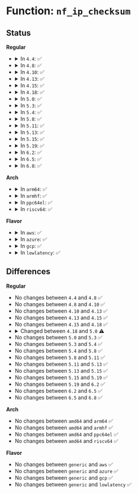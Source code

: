 # Function: <code>nf_ip_checksum</code>

## Status
<b>Regular</b>
<ul>
<li>
<details>
<summary>In <code>4.4</code>: ✅</summary>

```c
__sum16 nf_ip_checksum(struct sk_buff *skb, unsigned int hook, unsigned int dataoff, u_int8_t protocol);
```

**Collision:** Unique Global

**Inline:** No

**Transformation:** False

**Instances:**

```
In net/ipv4/netfilter.c (ffffffff817ac360)
Location: net/ipv4/netfilter.c:123
Inline: False
Direct callers:
  - net/ipv4/netfilter.c:nf_ip_checksum_partial
```
**Symbols:**

```
ffffffff817ac360-ffffffff817ac455: nf_ip_checksum (STB_GLOBAL)
```
</details>
</li>
<li>
<details>
<summary>In <code>4.8</code>: ✅</summary>

```c
__sum16 nf_ip_checksum(struct sk_buff *skb, unsigned int hook, unsigned int dataoff, u_int8_t protocol);
```

**Collision:** Unique Global

**Inline:** No

**Transformation:** False

**Instances:**

```
In net/ipv4/netfilter.c (ffffffff818196b0)
Location: net/ipv4/netfilter.c:123
Inline: False
Direct callers:
  - net/ipv4/netfilter.c:nf_ip_checksum_partial
```
**Symbols:**

```
ffffffff818196b0-ffffffff81819797: nf_ip_checksum (STB_GLOBAL)
```
</details>
</li>
<li>
<details>
<summary>In <code>4.10</code>: ✅</summary>

```c
__sum16 nf_ip_checksum(struct sk_buff *skb, unsigned int hook, unsigned int dataoff, u_int8_t protocol);
```

**Collision:** Unique Global

**Inline:** No

**Transformation:** False

**Instances:**

```
In net/ipv4/netfilter.c (ffffffff8184af70)
Location: net/ipv4/netfilter.c:126
Inline: False
Direct callers:
  - net/ipv4/netfilter.c:nf_ip_checksum_partial
```
**Symbols:**

```
ffffffff8184af70-ffffffff8184b057: nf_ip_checksum (STB_GLOBAL)
```
</details>
</li>
<li>
<details>
<summary>In <code>4.13</code>: ✅</summary>

```c
__sum16 nf_ip_checksum(struct sk_buff *skb, unsigned int hook, unsigned int dataoff, u_int8_t protocol);
```

**Collision:** Unique Global

**Inline:** No

**Transformation:** False

**Instances:**

```
In net/ipv4/netfilter.c (ffffffff8186e9f0)
Location: net/ipv4/netfilter.c:127
Inline: False
Direct callers:
  - net/ipv4/netfilter.c:nf_ip_checksum_partial
```
**Symbols:**

```
ffffffff8186e9f0-ffffffff8186eadd: nf_ip_checksum (STB_GLOBAL)
```
</details>
</li>
<li>
<details>
<summary>In <code>4.15</code>: ✅</summary>

```c
__sum16 nf_ip_checksum(struct sk_buff *skb, unsigned int hook, unsigned int dataoff, u_int8_t protocol);
```

**Collision:** Unique Global

**Inline:** No

**Transformation:** False

**Instances:**

```
In net/ipv4/netfilter.c (ffffffff818ef3b0)
Location: net/ipv4/netfilter.c:127
Inline: False
Direct callers:
  - net/ipv4/netfilter.c:nf_ip_checksum_partial
```
**Symbols:**

```
ffffffff818ef3b0-ffffffff818ef497: nf_ip_checksum (STB_GLOBAL)
```
</details>
</li>
<li>
<details>
<summary>In <code>4.18</code>: ✅</summary>

```c
__sum16 nf_ip_checksum(struct sk_buff *skb, unsigned int hook, unsigned int dataoff, u_int8_t protocol);
```

**Collision:** Unique Global

**Inline:** No

**Transformation:** False

**Instances:**

```
In net/ipv4/netfilter.c (ffffffff81945d50)
Location: net/ipv4/netfilter.c:101
Inline: False
Direct callers:
  - net/ipv4/netfilter.c:nf_ip_checksum_partial
```
**Symbols:**

```
ffffffff81945d50-ffffffff81945e38: nf_ip_checksum (STB_GLOBAL)
```
</details>
</li>
<li>
<details>
<summary>In <code>5.0</code>: ✅</summary>

```c
__sum16 nf_ip_checksum(struct sk_buff *skb, unsigned int hook, unsigned int dataoff, u8 protocol);
```

**Collision:** Unique Global

**Inline:** No

**Transformation:** False

**Instances:**

```
In net/netfilter/utils.c (ffffffff8190e7e0)
Location: net/netfilter/utils.c:10
Inline: False
Direct callers:
  - net/netfilter/utils.c:nf_checksum_partial
  - net/netfilter/utils.c:nf_checksum
```
**Symbols:**

```
ffffffff8190e7e0-ffffffff8190e8c2: nf_ip_checksum (STB_GLOBAL)
```
</details>
</li>
<li>
<details>
<summary>In <code>5.3</code>: ✅</summary>

```c
__sum16 nf_ip_checksum(struct sk_buff *skb, unsigned int hook, unsigned int dataoff, u8 protocol);
```

**Collision:** Unique Global

**Inline:** No

**Transformation:** False

**Instances:**

```
In net/netfilter/utils.c (ffffffff81970360)
Location: net/netfilter/utils.c:10
Inline: False
Direct callers:
  - net/netfilter/utils.c:nf_checksum_partial
  - net/netfilter/utils.c:nf_checksum
```
**Symbols:**

```
ffffffff81970360-ffffffff8197046b: nf_ip_checksum (STB_GLOBAL)
```
</details>
</li>
<li>
<details>
<summary>In <code>5.4</code>: ✅</summary>

```c
__sum16 nf_ip_checksum(struct sk_buff *skb, unsigned int hook, unsigned int dataoff, u8 protocol);
```

**Collision:** Unique Global

**Inline:** No

**Transformation:** False

**Instances:**

```
In net/netfilter/utils.c (ffffffff819a6d50)
Location: net/netfilter/utils.c:10
Inline: False
Direct callers:
  - net/netfilter/utils.c:nf_checksum_partial
  - net/netfilter/utils.c:nf_checksum
```
**Symbols:**

```
ffffffff819a6d50-ffffffff819a6e5b: nf_ip_checksum (STB_GLOBAL)
```
</details>
</li>
<li>
<details>
<summary>In <code>5.8</code>: ✅</summary>

```c
__sum16 nf_ip_checksum(struct sk_buff *skb, unsigned int hook, unsigned int dataoff, u8 protocol);
```

**Collision:** Unique Global

**Inline:** No

**Transformation:** False

**Instances:**

```
In net/netfilter/utils.c (ffffffff81a900a0)
Location: net/netfilter/utils.c:10
Inline: False
Direct callers:
  - net/netfilter/utils.c:nf_checksum_partial
  - net/netfilter/utils.c:nf_checksum
```
**Symbols:**

```
ffffffff81a900a0-ffffffff81a901b3: nf_ip_checksum (STB_GLOBAL)
```
</details>
</li>
<li>
<details>
<summary>In <code>5.11</code>: ✅</summary>

```c
__sum16 nf_ip_checksum(struct sk_buff *skb, unsigned int hook, unsigned int dataoff, u8 protocol);
```

**Collision:** Unique Global

**Inline:** No

**Transformation:** False

**Instances:**

```
In net/netfilter/utils.c (ffffffff81a99f70)
Location: net/netfilter/utils.c:10
Inline: False
Direct callers:
  - net/netfilter/utils.c:nf_checksum_partial
  - net/netfilter/utils.c:nf_checksum
```
**Symbols:**

```
ffffffff81a99f70-ffffffff81a9a083: nf_ip_checksum (STB_GLOBAL)
```
</details>
</li>
<li>
<details>
<summary>In <code>5.13</code>: ✅</summary>

```c
__sum16 nf_ip_checksum(struct sk_buff *skb, unsigned int hook, unsigned int dataoff, u8 protocol);
```

**Collision:** Unique Global

**Inline:** No

**Transformation:** False

**Instances:**

```
In net/netfilter/utils.c (ffffffff81a85280)
Location: net/netfilter/utils.c:10
Inline: False
Direct callers:
  - net/netfilter/utils.c:nf_checksum_partial
  - net/netfilter/utils.c:nf_checksum
```
**Symbols:**

```
ffffffff81a85280-ffffffff81a8537e: nf_ip_checksum (STB_GLOBAL)
```
</details>
</li>
<li>
<details>
<summary>In <code>5.15</code>: ✅</summary>

```c
__sum16 nf_ip_checksum(struct sk_buff *skb, unsigned int hook, unsigned int dataoff, u8 protocol);
```

**Collision:** Unique Global

**Inline:** No

**Transformation:** False

**Instances:**

```
In net/netfilter/utils.c (ffffffff81b3f970)
Location: net/netfilter/utils.c:10
Inline: False
Direct callers:
  - net/netfilter/utils.c:nf_checksum_partial
  - net/netfilter/utils.c:nf_checksum
```
**Symbols:**

```
ffffffff81b3f970-ffffffff81b3fa6e: nf_ip_checksum (STB_GLOBAL)
```
</details>
</li>
<li>
<details>
<summary>In <code>5.19</code>: ✅</summary>

```c
__sum16 nf_ip_checksum(struct sk_buff *skb, unsigned int hook, unsigned int dataoff, u8 protocol);
```

**Collision:** Unique Global

**Inline:** No

**Transformation:** False

**Instances:**

```
In net/netfilter/utils.c (ffffffff81ccc130)
Location: net/netfilter/utils.c:10
Inline: False
Direct callers:
  - net/netfilter/utils.c:nf_checksum_partial
  - net/netfilter/utils.c:nf_checksum
```
**Symbols:**

```
ffffffff81ccc130-ffffffff81ccc27d: nf_ip_checksum (STB_GLOBAL)
```
</details>
</li>
<li>
<details>
<summary>In <code>6.2</code>: ✅</summary>

```c
__sum16 nf_ip_checksum(struct sk_buff *skb, unsigned int hook, unsigned int dataoff, u8 protocol);
```

**Collision:** Unique Global

**Inline:** No

**Transformation:** False

**Instances:**

```
In net/netfilter/utils.c (ffffffff81e8c000)
Location: net/netfilter/utils.c:10
Inline: False
Direct callers:
  - net/netfilter/utils.c:nf_checksum_partial
  - net/netfilter/utils.c:nf_checksum
```
**Symbols:**

```
ffffffff81e8c000-ffffffff81e8c14d: nf_ip_checksum (STB_GLOBAL)
```
</details>
</li>
<li>
<details>
<summary>In <code>6.5</code>: ✅</summary>

```c
__sum16 nf_ip_checksum(struct sk_buff *skb, unsigned int hook, unsigned int dataoff, u8 protocol);
```

**Collision:** Unique Global

**Inline:** No

**Transformation:** False

**Instances:**

```
In net/netfilter/utils.c (ffffffff81eea080)
Location: net/netfilter/utils.c:10
Inline: False
Direct callers:
  - net/netfilter/utils.c:nf_checksum_partial
  - net/netfilter/utils.c:nf_checksum
```
**Symbols:**

```
ffffffff81eea080-ffffffff81eea1c9: nf_ip_checksum (STB_GLOBAL)
```
</details>
</li>
<li>
<details>
<summary>In <code>6.8</code>: ✅</summary>

```c
__sum16 nf_ip_checksum(struct sk_buff *skb, unsigned int hook, unsigned int dataoff, u8 protocol);
```

**Collision:** Unique Global

**Inline:** No

**Transformation:** False

**Instances:**

```
In net/netfilter/utils.c (ffffffff81fade30)
Location: net/netfilter/utils.c:10
Inline: False
Direct callers:
  - net/netfilter/utils.c:nf_checksum_partial
  - net/netfilter/utils.c:nf_checksum
```
**Symbols:**

```
ffffffff81fade30-ffffffff81fadf79: nf_ip_checksum (STB_GLOBAL)
```
</details>
</li>
</ul>
<b>Arch</b>
<ul>
<li>
<details>
<summary>In <code>arm64</code>: ✅</summary>

```c
__sum16 nf_ip_checksum(struct sk_buff *skb, unsigned int hook, unsigned int dataoff, u8 protocol);
```

**Collision:** Unique Global

**Inline:** No

**Transformation:** False

**Instances:**

```
In net/netfilter/utils.c (ffff800010c566e8)
Location: net/netfilter/utils.c:10
Inline: False
Direct callers:
  - net/netfilter/utils.c:nf_checksum_partial
  - net/netfilter/utils.c:nf_checksum
```
**Symbols:**

```
ffff800010c566e8-ffff800010c5682c: nf_ip_checksum (STB_GLOBAL)
```
</details>
</li>
<li>
<details>
<summary>In <code>armhf</code>: ✅</summary>

```c
__sum16 nf_ip_checksum(struct sk_buff *skb, unsigned int hook, unsigned int dataoff, u8 protocol);
```

**Collision:** Unique Global

**Inline:** No

**Transformation:** False

**Instances:**

```
In net/netfilter/utils.c (c0d65f30)
Location: net/netfilter/utils.c:10
Inline: False
Direct callers:
  - net/netfilter/utils.c:nf_checksum_partial
  - net/netfilter/utils.c:nf_checksum
```
**Symbols:**

```
c0d65f30-c0d66068: nf_ip_checksum (STB_GLOBAL)
```
</details>
</li>
<li>
<details>
<summary>In <code>ppc64el</code>: ✅</summary>

```c
__sum16 nf_ip_checksum(struct sk_buff *skb, unsigned int hook, unsigned int dataoff, u8 protocol);
```

**Collision:** Unique Global

**Inline:** No

**Transformation:** False

**Instances:**

```
In net/netfilter/utils.c (c000000000d57280)
Location: net/netfilter/utils.c:10
Inline: False
Direct callers:
  - net/netfilter/utils.c:nf_checksum_partial
  - net/netfilter/utils.c:nf_checksum
```
**Symbols:**

```
c000000000d57280-c000000000d573dc: nf_ip_checksum (STB_GLOBAL)
```
</details>
</li>
<li>
<details>
<summary>In <code>riscv64</code>: ✅</summary>

```c
__sum16 nf_ip_checksum(struct sk_buff *skb, unsigned int hook, unsigned int dataoff, u8 protocol);
```

**Collision:** Unique Global

**Inline:** No

**Transformation:** False

**Instances:**

```
In net/netfilter/utils.c (ffffffe0007c076e)
Location: net/netfilter/utils.c:10
Inline: False
Direct callers:
  - net/netfilter/utils.c:nf_checksum_partial
  - net/netfilter/utils.c:nf_checksum
```
**Symbols:**

```
ffffffe0007c076e-ffffffe0007c08c0: nf_ip_checksum (STB_GLOBAL)
```
</details>
</li>
</ul>
<b>Flavor</b>
<ul>
<li>
<details>
<summary>In <code>aws</code>: ✅</summary>

```c
__sum16 nf_ip_checksum(struct sk_buff *skb, unsigned int hook, unsigned int dataoff, u8 protocol);
```

**Collision:** Unique Global

**Inline:** No

**Transformation:** False

**Instances:**

```
In net/netfilter/utils.c (ffffffff81946bc0)
Location: net/netfilter/utils.c:10
Inline: False
Direct callers:
  - net/netfilter/utils.c:nf_checksum_partial
  - net/netfilter/utils.c:nf_checksum
```
**Symbols:**

```
ffffffff81946bc0-ffffffff81946ccb: nf_ip_checksum (STB_GLOBAL)
```
</details>
</li>
<li>
<details>
<summary>In <code>azure</code>: ✅</summary>

```c
__sum16 nf_ip_checksum(struct sk_buff *skb, unsigned int hook, unsigned int dataoff, u8 protocol);
```

**Collision:** Unique Global

**Inline:** No

**Transformation:** False

**Instances:**

```
In net/netfilter/utils.c (ffffffff819006b0)
Location: net/netfilter/utils.c:10
Inline: False
Direct callers:
  - net/netfilter/utils.c:nf_checksum_partial
  - net/netfilter/utils.c:nf_checksum
```
**Symbols:**

```
ffffffff819006b0-ffffffff819007bb: nf_ip_checksum (STB_GLOBAL)
```
</details>
</li>
<li>
<details>
<summary>In <code>gcp</code>: ✅</summary>

```c
__sum16 nf_ip_checksum(struct sk_buff *skb, unsigned int hook, unsigned int dataoff, u8 protocol);
```

**Collision:** Unique Global

**Inline:** No

**Transformation:** False

**Instances:**

```
In net/netfilter/utils.c (ffffffff81997d50)
Location: net/netfilter/utils.c:10
Inline: False
Direct callers:
  - net/netfilter/utils.c:nf_checksum_partial
  - net/netfilter/utils.c:nf_checksum
  - net/netfilter/nf_conntrack_proto_icmp.c:nf_conntrack_icmpv4_error
```
**Symbols:**

```
ffffffff81997d50-ffffffff81997e5b: nf_ip_checksum (STB_GLOBAL)
```
</details>
</li>
<li>
<details>
<summary>In <code>lowlatency</code>: ✅</summary>

```c
__sum16 nf_ip_checksum(struct sk_buff *skb, unsigned int hook, unsigned int dataoff, u8 protocol);
```

**Collision:** Unique Global

**Inline:** No

**Transformation:** False

**Instances:**

```
In net/netfilter/utils.c (ffffffff819baa30)
Location: net/netfilter/utils.c:10
Inline: False
Direct callers:
  - net/netfilter/utils.c:nf_checksum_partial
  - net/netfilter/utils.c:nf_checksum
```
**Symbols:**

```
ffffffff819baa30-ffffffff819bab3b: nf_ip_checksum (STB_GLOBAL)
```
</details>
</li>
</ul>

## Differences
<b>Regular</b>
<ul>
<li>
No changes between <code>4.4</code> and <code>4.8</code> ✅
</li>
<li>
No changes between <code>4.8</code> and <code>4.10</code> ✅
</li>
<li>
No changes between <code>4.10</code> and <code>4.13</code> ✅
</li>
<li>
No changes between <code>4.13</code> and <code>4.15</code> ✅
</li>
<li>
No changes between <code>4.15</code> and <code>4.18</code> ✅
</li>
<li>
<details>
<summary>Changed between <code>4.18</code> and <code>5.0</code> ⚠️</summary>
<ul>
<li>
<b>Param type changed. </b>
<code>u_int8_t protocol</code> ➡️ <code>u8 protocol</code>
</li>
</ul>
</details>
</li>
<li>
No changes between <code>5.0</code> and <code>5.3</code> ✅
</li>
<li>
No changes between <code>5.3</code> and <code>5.4</code> ✅
</li>
<li>
No changes between <code>5.4</code> and <code>5.8</code> ✅
</li>
<li>
No changes between <code>5.8</code> and <code>5.11</code> ✅
</li>
<li>
No changes between <code>5.11</code> and <code>5.13</code> ✅
</li>
<li>
No changes between <code>5.13</code> and <code>5.15</code> ✅
</li>
<li>
No changes between <code>5.15</code> and <code>5.19</code> ✅
</li>
<li>
No changes between <code>5.19</code> and <code>6.2</code> ✅
</li>
<li>
No changes between <code>6.2</code> and <code>6.5</code> ✅
</li>
<li>
No changes between <code>6.5</code> and <code>6.8</code> ✅
</li>
</ul>
<b>Arch</b>
<ul>
<li>
No changes between <code>amd64</code> and <code>arm64</code> ✅
</li>
<li>
No changes between <code>amd64</code> and <code>armhf</code> ✅
</li>
<li>
No changes between <code>amd64</code> and <code>ppc64el</code> ✅
</li>
<li>
No changes between <code>amd64</code> and <code>riscv64</code> ✅
</li>
</ul>
<b>Flavor</b>
<ul>
<li>
No changes between <code>generic</code> and <code>aws</code> ✅
</li>
<li>
No changes between <code>generic</code> and <code>azure</code> ✅
</li>
<li>
No changes between <code>generic</code> and <code>gcp</code> ✅
</li>
<li>
No changes between <code>generic</code> and <code>lowlatency</code> ✅
</li>
</ul>
